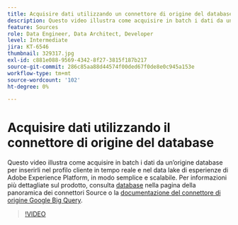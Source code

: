 ```yaml
---
title: Acquisire dati utilizzando un connettore di origine del database
description: Questo video illustra come acquisire in batch i dati da un’origine database per inserirli nel profilo cliente in tempo reale e nel data lake di esperienze di Adobe Experience Platform, in modo semplice e scalabile.
feature: Sources
role: Data Engineer, Data Architect, Developer
level: Intermediate
jira: KT-6546
thumbnail: 329317.jpg
exl-id: c881e088-9569-4342-8f27-3815f187b217
source-git-commit: 286c85aa88d44574f00ded67f0de8e0c945a153e
workflow-type: tm+mt
source-wordcount: '102'
ht-degree: 0%

---
```


# Acquisire dati utilizzando il connettore di origine del database

Questo video illustra come acquisire in batch i dati da un’origine database per inserirli nel profilo cliente in tempo reale e nel data lake di esperienze di Adobe Experience Platform, in modo semplice e scalabile. Per informazioni più dettagliate sul prodotto, consulta [database](https://experienceleague.adobe.com/docs/experience-platform/sources/home.html?lang=it#database) nella pagina della panoramica dei connettori Source o la [documentazione del connettore di origine Google Big Query](https://experienceleague.adobe.com/docs/experience-platform/sources/ui-tutorials/create/databases/bigquery.html?lang=it).

>[!VIDEO](https://video.tv.adobe.com/v/329317?learn=on&enablevpops)
